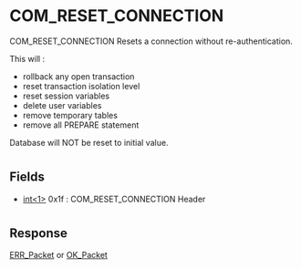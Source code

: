 # COM_RESET_CONNECTION

COM_RESET_CONNECTION Resets a connection without re-authentication.

This will :

* rollback any open transaction
* reset transaction isolation level
* reset session variables
* delete user variables
* remove temporary tables
* remove all PREPARE statement

Database will NOT be reset to initial value.

#

## Fields

* [int<1>](../protocol-data-types.md#fixed-length-integers) 0x1f : COM_RESET_CONNECTION Header

#

## Response

[ERR_Packet](../4-server-response-packets/err_packet.md) or [OK_Packet](../4-server-response-packets/ok_packet.md)